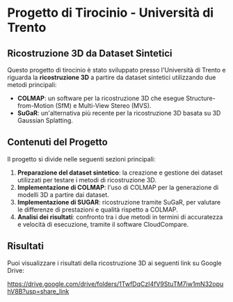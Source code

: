 # Progetto di Tirocinio - Università di Trento

## Ricostruzione 3D da Dataset Sintetici

Questo progetto di tirocinio è stato sviluppato presso l'Università di Trento e riguarda la **ricostruzione 3D** a partire da dataset sintetici utilizzando due metodi principali:

- **COLMAP**: un software per la ricostruzione 3D che esegue Structure-from-Motion (SfM) e Multi-View Stereo (MVS).
- **SuGaR**: un'alternativa più recente per la ricostruzione 3D basata su 3D Gaussian Splatting.

## Contenuti del Progetto

Il progetto si divide nelle seguenti sezioni principali:

1. **Preparazione del dataset sintetico**: la creazione e gestione dei dataset utilizzati per testare i metodi di ricostruzione 3D.
2. **Implementazione di COLMAP**: l'uso di COLMAP per la generazione di modelli 3D a partire dai dataset.
3. **Implementazione di SUGAR**: ricostruzione tramite SuGaR, per valutare le differenze di prestazioni e qualità rispetto a COLMAP.
4. **Analisi dei risultati**: confronto tra i due metodi in termini di accuratezza e velocità di esecuzione, tramite il software CloudCompare.


## Risultati

Puoi visualizzare i risultati della ricostruzione 3D ai seguenti link su Google Drive:

https://drive.google.com/drive/folders/1TwfDqCzI4fV9StuTM7iw1mN32opuhV8B?usp=share_link

